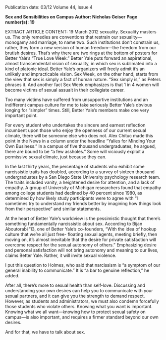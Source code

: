 Publication date: 03/12
Volume 44, Issue 4

**Sex and Sensibilities on Campus**
**Author: Nicholas Geiser**
**Page number(s): 19**

EXTRACT ARTICLE CONTENT:
19
March 2012
sexuality. Sexuality masters us. The 
only remedies are conventions that 
restrain our sexuality—monogamy 
and marriage, to name two. Such 
institutions don’t constrain us, rather, 
they form a new version of human 
freedom—the freedom from our 
brutish desires. That’s why there are 
two rings at the bottom of posters for 
Better Yale’s “True Love Week.” 
Better Yale puts forward an 
aspirational, almost transcendental 
vision of sexuality, in which sex is 
sublimated into a kind of platonic 
ideal. Better Yale’s organizers will freely 
admit it’s an unlikely and impracticable 
vision. Sex Week, on the other hand, 
starts from the view that sex is simply 
a fact of human nature. “Sex simply 
is,” as Peters phrases it. And another 
fact Sex Week emphasizes is that 1 in 4 
women will become victims of sexual 
assualt in their collegiate career.


Too many victims have suffered 
from unsupportive institutions and 
an indifferent campus culture for me 
to take seriously Better Yale’s obvious 
longing for “simpler” times. Still, 
Better Yale’s members make one very 
important point.

For every student who undertakes 
the sincere and earnest reflection 
incumbent upon those who enjoy 
the openness of our current sexual 
climate, there will be someone else 
who does not. Alex Chituc made this 
point in the News in a column under 
the headline “Yalies for Minding 
Your Own Business.” In a campus 
of five thousand undergraduates, he 
argued, there are bound to be “a few 
assholes.” Some will viciously exploit a 
permissive sexual climate, just because 
they can. 

In the last thirty years, the 
percentage of students who exhibit 
some narcissistic traits has doubled, 
according to a survey of sixteen 
thousand undergraduates by a San 
Diego State University psychology 
research team. The traits included 
vanity, a heightened desire for attention, 
and a lack of empathy. A group of 
University of Michigan researchers 
found that empathy among college 
students had declined by 40 percent 
since 1980, as determined by how 
likely study participants were to agree 
with “I sometimes try to understand 
my friends better by imagining how 
things look from their perspective” 
and similar statements.


At the heart of Better Yale’s 
worldview is the pessimistic thought 
that there’s something fundamentally 
narcissistic about sex. According to 
Bijan Aboutorabi ’13, one of Better 
Yale’s co-founders, “With the idea of 
hookup culture that we’re all just free-
floating sexual agents, meeting briefly, 
then moving on, it’s almost inevitable 
that the desire for private satisfaction 
will overcome respect for the sexual 
autonomy of others.” Emphasizing 
desire and personal satisfaction will 
not bring autonomy and meaning to 
our lives, claims Better Yale. Rather, it 
will invite sexual violence.

I put this question to Holmes, 
who said that narcissism is “a 
symptom of our general inability to 
communicate.” It is “a bar to genuine 
reflection,” he added.

After all, there’s more to sexual 
health than self-love. Discussing and 
understanding your own desires can 
help you to communicate with your 
sexual partners, and it can give you the 
strength to demand respect. However, 
as students and administrators, we 
must also condemn forcefully those 
students who violate others. Knowing 
what you want is important. Knowing 
what we all want—knowing how to 
protect sexual safety on campus—is 
also important, and requires a firmer 
standard beyond our own desires.

And for that, we have to talk 
about sex.